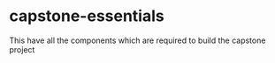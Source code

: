 # capstone-essentials
 This have all the components which are required to build the capstone project
